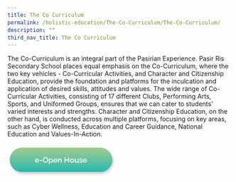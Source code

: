 ```yaml
---
title: The Co Curriculum
permalink: /holistic-education/The-Co-Curriculum/The-Co-Curriculum/
description: ""
third_nav_title: The Co Curriculum
---
```

The Co-Curriculum is an integral part of the Pasirian Experience. Pasir Ris Secondary School places equal emphasis on the Co-Curriculum, where the two key vehicles - Co-Curricular Activities, and Character and Citizenship Education, provide the foundation and platforms for the inculcation and application of desired skills, attitudes and values. The wide range of Co-Curricular Activities, consisting of 17 different Clubs, Performing Arts, Sports, and Uniformed Groups, ensures that we can cater to students’ varied interests and strengths. Character and Citizenship Education, on the other hand, is conducted across multiple platforms, focusing on key areas, such as Cyber Wellness, Education and Career Guidance, National Education and Values-In-Action.

<a href="/e-open-house/e-open-house/"><img src="/images/Button/eopenhouse.png" style="width:48%"></a>